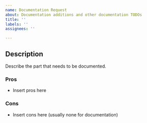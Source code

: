 ```yaml
---
name: Documentation Request
about: Documentation additions and other documentation TODOs
title: ''
labels: ''
assignees: ''

---
```


## Description
Describe the part that needs to be documented.

### Pros
- Insert pros here

### Cons
- Insert cons here (usually none for documentation)
